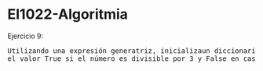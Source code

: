 # EI1022-Algoritmia
Ejercicio 9:
<pre>
Utilizando una expresión generatriz, inicializaun diccionario que asocie a cada número entre 1 y 100<br>el valor True si el número es divisible por 3 y False en caso contrario.
</pre>
